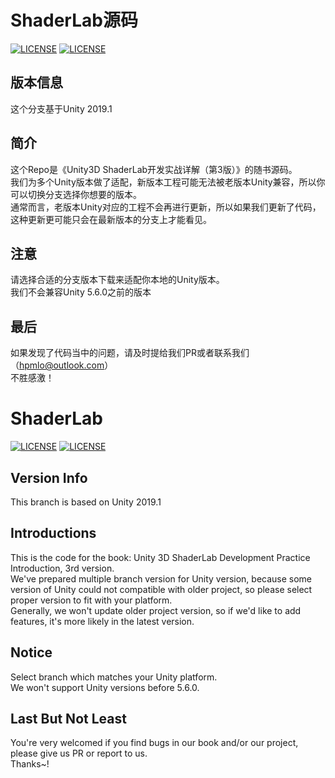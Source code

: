 # ShaderLab源码  
[![LICENSE](https://img.shields.io/badge/license-Anti%20996-blue.svg)](https://github.com/996icu/996.ICU/blob/master/LICENSE)  [![LICENSE](https://img.shields.io/badge/license-MIT-green.svg)](https://opensource.org/licenses/MIT)  
## 版本信息  
这个分支基于Unity 2019.1  
## 简介  
这个Repo是《Unity3D ShaderLab开发实战详解（第3版）》的随书源码。  
我们为多个Unity版本做了适配，新版本工程可能无法被老版本Unity兼容，所以你可以切换分支选择你想要的版本。  
通常而言，老版本Unity对应的工程不会再进行更新，所以如果我们更新了代码，这种更新更可能只会在最新版本的分支上才能看见。  

## 注意  
请选择合适的分支版本下载来适配你本地的Unity版本。  
我们不会兼容Unity 5.6.0之前的版本  
## 最后  
如果发现了代码当中的问题，请及时提给我们PR或者联系我们（hpmlo@outlook.com）  
不胜感激！  

# ShaderLab  
[![LICENSE](https://img.shields.io/badge/license-Anti%20996-blue.svg)](https://github.com/996icu/996.ICU/blob/master/LICENSE)  [![LICENSE](https://img.shields.io/badge/license-MIT-green.svg)](https://opensource.org/licenses/MIT)

## Version Info
This branch is based on Unity 2019.1
## Introductions  
This is the code for the book: Unity 3D ShaderLab Development Practice Introduction, 3rd version.  
We've prepared multiple branch version for Unity version, because some version of Unity could not compatible with older project, so please select proper version to fit with your platform.  
Generally, we won't update older project version, so if we'd like to add features, it's more likely in the latest version.  
## Notice  
Select branch which matches your Unity platform.  
We won't support Unity versions before 5.6.0.  
## Last But Not Least  
You're very welcomed if you find bugs in our book and/or our project, please give us PR or report to us.  
Thanks~!  

